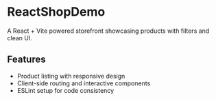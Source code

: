 # ReactShopDemo

A React + Vite powered storefront showcasing products with filters and clean UI.

## Features
- Product listing with responsive design
- Client-side routing and interactive components
- ESLint setup for code consistency

